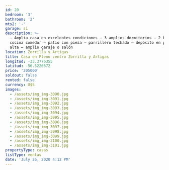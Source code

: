 ```yaml
---
id: 20
bedroom: '3'
bathroom: '2'
mts2: '-'
garage: si
description: >-
  – Amplia casa en excelentes condiciones – 3 amplios dormitorios – 2 baños –
  cocina comedor – patio con pieza – parrillero techado – depósito en planta
  alta – amplio garaje o salón
location: Zorrilla y Artigas
title: Casa en Pleno centro Zorrilla y Artigas
longitud: -33.3776355
latitud: -56.5226572
price: '205000'
soldout: false
rented: false
currency: U$S
images:
  - /assets/img_img-3090.jpg
  - /assets/img_img-3091.jpg
  - /assets/img_img-3092.jpg
  - /assets/img_img-3093.jpg
  - /assets/img_img-3094.jpg
  - /assets/img_img-3095.jpg
  - /assets/img_img-3096.jpg
  - /assets/img_img-3097.jpg
  - /assets/img_img-3098.jpg
  - /assets/img_img-3099.jpg
  - /assets/img_img-3100.jpg
  - /assets/img_img-3101.jpg
propertyType: casas
listType: ventas
date: 'July 26, 2020 4:12 PM'
---
```


